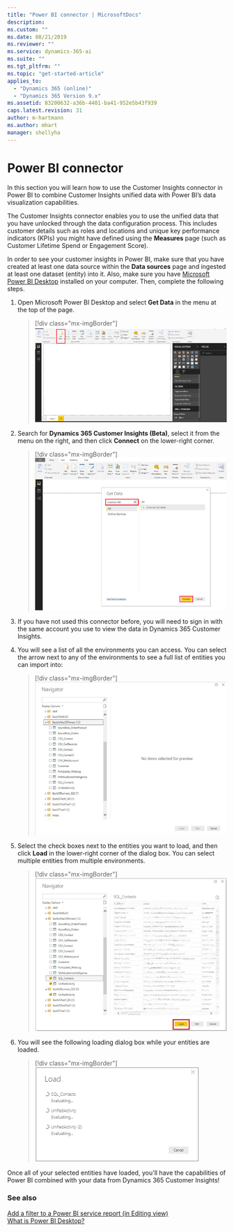 ```yaml
---
title: "Power BI connector | MicrosoftDocs"
description: 
ms.custom: ""
ms.date: 08/21/2019
ms.reviewer: ""
ms.service: dynamics-365-ai
ms.suite: ""
ms.tgt_pltfrm: ""
ms.topic: "get-started-article"
applies_to: 
  - "Dynamics 365 (online)"
  - "Dynamics 365 Version 9.x"
ms.assetid: 83200632-a36b-4401-ba41-952e5b43f939
caps.latest.revision: 31
author: m-hartmann
ms.author: mhart
manager: shellyha
---
```

# Power BI connector

In  this section you will learn how to use the Customer Insights connector in Power BI to combine Customer Insights unified data with Power BI’s data visualization capabilities.

The Customer Insights connector enables you to use the unified data that you have unlocked through the data configuration process. This includes customer details such as roles and locations and unique key performance indicators (KPIs) you might have defined using the **Measures** page (such as Customer Lifetime Spend or Engagement Score). 

In order to see your customer insights in Power BI, make sure that you have created at least one data source within the **Data sources** page and ingested at least one dataset (entity) into it. Also, make sure you have [Microsoft Power BI Desktop](https://powerbi.microsoft.com/desktop/) installed on your computer. Then, complete the following steps.


1. Open Microsoft Power BI Desktop and select **Get Data** in the menu at the top of the page.

   > [!div class="mx-imgBorder"] 
   > ![Power BI Get Data](media/connector-powerbi-get-data.png "Power BI Get Data")
 
2. Search for **Dynamics 365 Customer Insights (Beta)**, select it from the menu on the right, and then click **Connect** on the lower-right corner.

    > [!div class="mx-imgBorder"] 
    > ![Power BI Connector Get Data](media/connector-pbi-step-3.png "Power BI Connector Get Data")

3. If you have not used this connector before, you will need to sign in with the same account you use to view the data in Dynamics 365 Customer Insights.

4. You will see a list of all the environments you can access. You can select the arrow next to any of the environments to see a full list of entities you can import into:


   > [!div class="mx-imgBorder"] 
   > ![Power BI Connector Navigator](media/connector-pbi-step-4.png "Power BI Connector Navigator")

5. Select the check boxes next to the entities you want to load, and then click **Load** in the lower-right corner of the dialog box. You can select multiple entities from multiple environments.

   > [!div class="mx-imgBorder"] 
   > ![Select check boxes](media/connector-pbi-step-5.png "Select check boxes")

6. You will see the following loading dialog box while your entities are loaded. 

   > [!div class="mx-imgBorder"] 
   > ![Power BI Connector Load](media/connector-pbi-step-6.png "Power BI Connector Load")

Once all of your selected entities have loaded, you'll have the capabilities of Power BI combined with your data from Dynamics 365 Customer Insights!

### See also
 [Add a filter to a Power BI service report (in Editing view)](https://docs.microsoft.com/power-bi/power-bi-report-add-filter)<br/>
 [What is Power BI Desktop?](https://docs.microsoft.com/power-bi/desktop-what-is-desktop)
